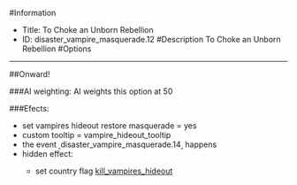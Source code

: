 #Information
 - Title: To Choke an Unborn Rebellion
 - ID: disaster_vampire_masquerade.12
#Description
To Choke an Unborn Rebellion
#Options

___
##Onward!

###AI weighting:
AI weights this option at 50


###Efects:<ul><li>set vampires hideout restore masquerade = yes</li><li>custom tooltip = vampire_hideout_tooltip</li><li>the event ˻disaster_vampire_masquerade.14˼ happens</li><li>hidden effect:</li><ul><li>set country flag [kill_vampires_hideout](../flags/kill_vampires_hideout.md)</li></ul></ul>

